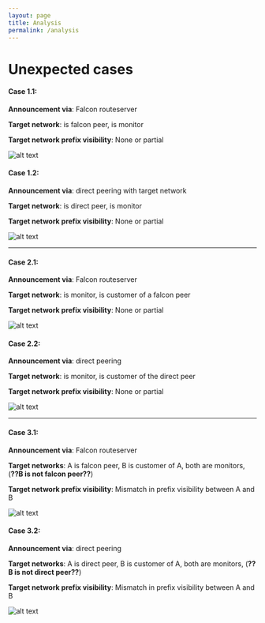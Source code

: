 ```yaml
---
layout: page
title: Analysis
permalink: /analysis
---
```

# Unexpected cases

#### Case 1.1:
**Announcement via**: Falcon routeserver

**Target network**: is falcon peer, is monitor

**Target network prefix visibility**: None or partial 

![alt text]({{site.baseurl}}images/case_1_1.png "Case 1.1")

#### Case 1.2:
**Announcement via**: direct peering with target network

**Target network**: is direct peer, is monitor

**Target network prefix visibility**: None or partial 

![alt text]({{site.baseurl}}images/case_1_2.png "Case 1.2")

***

#### Case 2.1:
**Announcement via**: Falcon routeserver

**Target network**: is monitor, is customer of a falcon peer 

**Target network prefix visibility**: None or partial

![alt text]({{site.baseurl}}images/case_2_1.png "Case 2.1")

#### Case 2.2:
**Announcement via**: direct peering

**Target network**: is monitor, is customer of the direct peer

**Target network prefix visibility**: None or partial

![alt text]({{site.baseurl}}images/case_2_2.png "Case 2.2")

***

#### Case 3.1:
**Announcement via**: Falcon routeserver

**Target networks**: A is falcon peer, B is customer of A, both are monitors, (**??B is not falcon peer??**)

**Target network prefix visibility**: Mismatch in prefix visibility between A and B

![alt text]({{site.baseurl}}images/case_3_1.png "Case 3.1")

#### Case 3.2:
**Announcement via**: direct peering

**Target networks**: A is direct peer, B is customer of A, both are monitors, (**??B is not direct peer??**)

**Target network prefix visibility**: Mismatch in prefix visibility between A and B

![alt text]({{site.baseurl}}images/case_3_2.png "Case 3.2")

